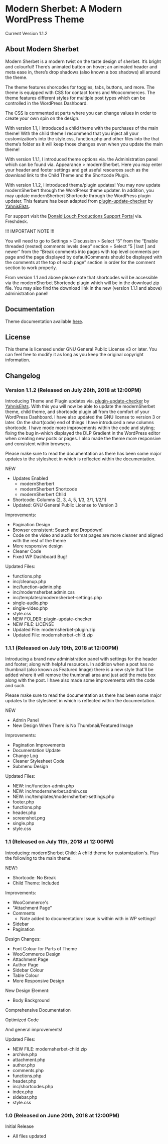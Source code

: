 # Modern Sherbet: A Modern WordPress Theme
Current Version 1.1.2

## About Modern Sherbet
Modern Sherbet is a modern twist on the taste design of sherbet. It’s bright and colourful! There’s animated button on hover; an animated header and meta ease in, there’s drop shadows (also known a box shadows) all around the theme.

The theme features shorcodes for toggles, tabs, buttons, and more. The theme is equipped with CSS for contact forms and Woocommerces. The theme features different styles for multiple post types which can be controlled in the WordPress Dashboard.

The CSS is commented at parts where you can change values in order to create your own spin on the design.

With version 1.1, I introduced a child theme with the purchases of the main theme! With the child theme I recommend that you inject all your customization’s into the style.css, function.php and other files into the that theme’s folder as it will keep those changes even when you update the main theme!

With version 1.1.1, I introduced theme options via. the Administration panel which can be found via. Appearance > modernSherbet. Here you may enter your header and footer settings and get useful resources such as the download link to the Child Theme and the Shortcode Plugin.

With version 1.1.2, I introduced theme/plugin updates! You may now update modernSherbert through the WordPress theme updater. In addition, you may update modernSherbert Shortcode through the WordPress plugin updater. This feature has been adapted from [plugin-update-checker](https://github.com/YahnisElsts/plugin-update-checker) by [YahnisElsts](https://github.com/YahnisElsts).

For support visit the [Donald Louch Productions Support Portal](https://dlproductions.freshdesk.com/) via. Freshdesk.

!!! IMPORTANT NOTE !!!

You will need to go to Settings > Discussion > Select “5” from the “Enable threaded (nested) comments levels deep” section + Select “5 | last | and newer” from the “Break comments into pages with top level comments per page and the page displayed by defaultComments should be displayed with the comments at the top of each page” section in order for the comment section to work properly.

From version 1.1 and above please note that shortcodes will be accessible via the modernSherbet Shortcode plugin which will be in the download zip file. You may also find the download link in the new (version 1.1.1 and above) administration panel!

## Documentation

Theme documentation available [here](http://sherbet.theme.donaldlouch.ca/documentation/).

## License

This theme is licensed under GNU General Public License v3 or later. You can feel free to modify it as long as you keep the original copyright information.

## Changelog
### Version 1.1.2 (Released on July 26th, 2018 at 12:00PM)
Introducing Theme and Plugin updates via. [plugin-update-checker](https://github.com/YahnisElsts/plugin-update-checker) by [YahnisElsts](https://github.com/YahnisElsts). With this you will now be able to update the modernSherbet  theme, child theme, and shortcode plugin all from the comfort of your WordPress Dashboard. I have also updated the GNU license to version 3 or later. On the short(code) end of things I have introduced a new columns shortcode. I have mode more improvements within the code and styling; fixing the bug in-which displayed the DLP Gradient in the WordPress editor when creating new posts or pages. I also made the theme more responsive and consistent within browsers.

Please make sure to read the documentation as there has been some major updates to the stylesheet in which is reflected within the documentation.

NEW
- Updates Enabled
  - modernSherbert
  - modernSherbert Shortcode
  - modernSherbert Child
- Shortcode: Columns (2, 3, 4, 5, 1/3, 3/1, 1/2/1)
- Updated: GNU General Public License to Version 3

Improvements:
- Pagination Design
- Browser consistent: Search and Dropdown!
- Code on the video and audio format pages are more cleaner and aligned with the rest of the theme
- More responsive design
- Cleaner Code
- Fixed WP Dashboard Bug!

Updated Files:
- functions.php
- inc/cleanup.php
- inc/function-admin.php
- inc/modernsherbet.admin.css
- inc/templates/modernsherbet-settings.php
- single-audio.php
- single-video.php
- style.css
- NEW FOLDER: plugin-update-checker
- NEW FILE: LICENSE
- Updated File: modernsherbet-plugin.zip
- Updated File: modernsherbet-child.zip

### 1.1.1 (Released on July 19th, 2018 at 12:00PM)
Introducing a brand new administration panel with settings for the header and footer; along with helpful resources. In addition when a post has no thumbnail (also known as Featured Image) there is a new style that'll be added where it will remove the thumbnail area and just add the meta box along with the post. I have also made some improvements with the code and such. 

Please make sure to read the documentation as there has been some major updates to the stylesheet in which is reflected within the documentation.

NEW
- Admin Panel
- New Design When There is No Thumbnail/Featured Image

Improvements:
- Pagination Improvements
- Documentation Update
- Change Log
- Cleaner Stylesheet Code
- Submenu Design

Updated Files:
- NEW: inc/function-admin.php
- NEW: inc/modernsherbet.admin.css
- NEW: inc/templates/modernsherbet-settings.php
- footer.php
- functions.php
- header.php
- screenshot.png
- single.php
- style.css

### 1.1 (Released on July 11th, 2018 at 12:00PM)
Introducing: modernSherbet Child: A child theme for customization's. Plus the following to the main theme:

NEW!:
- Shortcode: No Break
- Child Theme: Included

Improvements:
- WooCommerce's
- "Attachment Page"
- Comments
  - Note added to documentation: Issue is within with in WP settings!
- Sidebar
- Pagination

Design Changes:
- Font Colour for Parts of Theme
- WooCommerce Design
- Attachment Page
- Author Page
- Sidebar Colour
- Table Colour
- More Responsive Design

New Design Element:
- Body Background

Comprehensive Documentation

Optimized Code

And general improvements!

Updated Files:
- NEW FILE: modernsherbet-child.zip
- archive.php
- attachment.php
- author.php
- comments.php
- functions.php
- header.php
- inc/shortcodes.php
- index.php
- sidebar.php
- style.css

### 1.0 (Released on June 20th, 2018 at 12:00PM)

Initial Release

- All files updated
